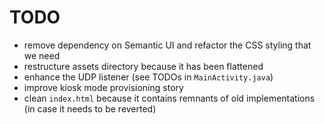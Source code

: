 TODO
====
- remove dependency on Semantic UI and refactor the CSS styling that we need
- restructure assets directory because it has been flattened
- enhance the UDP listener (see TODOs in `MainActivity.java`)
- improve kiosk mode provisioning story
- clean `index.html` because it contains remnants of old implementations (in case it needs to be reverted)
